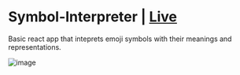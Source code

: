 # Symbol-Interpreter | [Live](https://2mcid.csb.app/)
Basic react app that inteprets emoji symbols with their meanings and representations.

![image](https://user-images.githubusercontent.com/60032144/130510232-b50345f8-309d-4fb0-afdf-96e510b6766d.png)


